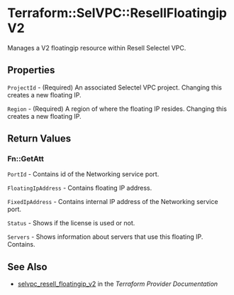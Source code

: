# Terraform::SelVPC::ResellFloatingipV2

Manages a V2 floatingip resource within Resell Selectel VPC.

## Properties

`ProjectId` - (Required) An associated Selectel VPC project. Changing this
creates a new floating IP.

`Region` - (Required) A region of where the floating IP resides. Changing this
creates a new floating IP.


## Return Values

### Fn::GetAtt

`PortId` - Contains id of the Networking service port.

`FloatingIpAddress` - Contains floating IP address.

`FixedIpAddress` - Contains internal IP address of the Networking service port.

`Status` - Shows if the license is used or not.

`Servers` - Shows information about servers that use this floating IP. Contains.

## See Also

* [selvpc_resell_floatingip_v2](https://www.terraform.io/docs/providers/selvpc/r/resell_floatingip_v2.html) in the _Terraform Provider Documentation_